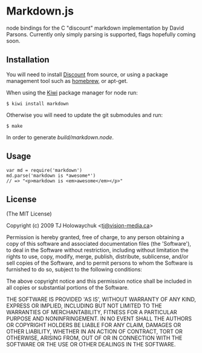 
# Markdown.js

  node bindings for the C "discount" markdown implementation by David Parsons.
  Currently only simply parsing is supported, flags hopefully coming soon.
  
## Installation

You will need to install [Discount](http://github.com/Orc/discount) from source, or using
a package management tool such as [homebrew](http://github.com/mxcl/homebrew), or apt-get.

When using the [Kiwi](http://github.com/visionmedia/kiwi) package manager for node run:

    $ kiwi install markdown

Otherwise you will need to update the git submodules and run:

    $ make

In order to generate _build/markdown.node_.
  
## Usage

    var md = require('markdown')
    md.parse('markdown is *awesome*')
    // => "<p>markdown is <em>awesome</em></p>"

## License 

(The MIT License)

Copyright (c) 2009 TJ Holowaychuk &lt;tj@vision-media.ca&gt;

Permission is hereby granted, free of charge, to any person obtaining
a copy of this software and associated documentation files (the
'Software'), to deal in the Software without restriction, including
without limitation the rights to use, copy, modify, merge, publish,
distribute, sublicense, and/or sell copies of the Software, and to
permit persons to whom the Software is furnished to do so, subject to
the following conditions:

The above copyright notice and this permission notice shall be
included in all copies or substantial portions of the Software.

THE SOFTWARE IS PROVIDED 'AS IS', WITHOUT WARRANTY OF ANY KIND,
EXPRESS OR IMPLIED, INCLUDING BUT NOT LIMITED TO THE WARRANTIES OF
MERCHANTABILITY, FITNESS FOR A PARTICULAR PURPOSE AND NONINFRINGEMENT.
IN NO EVENT SHALL THE AUTHORS OR COPYRIGHT HOLDERS BE LIABLE FOR ANY
CLAIM, DAMAGES OR OTHER LIABILITY, WHETHER IN AN ACTION OF CONTRACT,
TORT OR OTHERWISE, ARISING FROM, OUT OF OR IN CONNECTION WITH THE
SOFTWARE OR THE USE OR OTHER DEALINGS IN THE SOFTWARE.